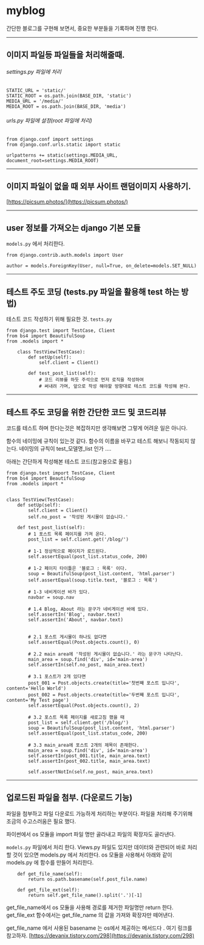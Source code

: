 # myblog
간단한 블로그를 구현해 보면서, 중요한 부분들을 기록하며 진행 한다.

***

## 이미지 파일등 파일들을 처리해줄때.
###### settings.py 파일에 처리

    STATIC_URL = 'static/'
    STATIC_ROOT = os.path.join(BASE_DIR, 'static')
    MEDIA_URL = '/media/'
    MEDIA_ROOT = os.path.join(BASE_DIR, 'media')

###### urls.py 파일에 설정(root 파일에 처리)

    from django.conf import settings
    from django.conf.urls.static import static

    urlpatterns += static(settings.MEDIA_URL, document_root=settings.MEDIA_ROOT)

***


## 이미지 파일이 없을 때 외부 사이트 랜덤이미지 사용하기.

[https://picsum.photos/](https://picsum.photos/)


***

## user 정보를 가져오는 django 기본 모듈
`models.py` 에서 처리한다.

    from django.contrib.auth.models import User

    author = models.ForeignKey(User, null=True, on_delete=models.SET_NULL)


***

## 테스트 주도 코딩 (tests.py 파일을 활용해 test 하는 방법)
테스트 코드 작성하기 위해 필요한 것.  `tests.py`

    from django.test import TestCase, Client
    from bs4 import BeautifulSoup
    from .models import *

```
    class TestView(TestCase):
        def setUp(self):
            self.client = Client()
        
        def test_post_list(self):
            # 코드 리뷰를 하듯 주석으로 먼저 로직을 작성하여
            # 써내려 가며, 앞으로 작성 해야할 방향대로 테스트 코드를 작성해 본다.

```

***

## 테스트 주도 코딩을 위한 간단한 코드 및 코드리뷰
코드를 테스트 하며 한다는것은 복잡하지만 생각해보면 그렇게 어려운 일은 아니다.

함수의 네이밍에 규칙이 있는것 같다.
함수의 이름을 바꾸고 테스트 해보니 작동되지 않는다.
네이밍의 규칙이 test_모델명_list 인가 ....

아래는 간단하게 작성해본 테스트 코드(참고용으로 올림.)
```
from django.test import TestCase, Client
from bs4 import BeautifulSoup
from .models import *


class TestView(TestCase):
    def setUp(self):
        self.client = Client()
        self.no_post = '작성된 게시물이 없습니다.'
        
    def test_post_list(self):
        # 1 포스트 목록 페이지를 가져 온다.
        post_list = self.client.get('/blog/')
        
        # 1-1 정상적으로 페이지가 로드된다.
        self.assertEqual(post_list.status_code, 200)

        # 1-2 페이지 타이틀은 '블로그 : 목록' 이다.
        soup = BeautifulSoup(post_list.content, 'html.parser')
        self.assertEqual(soup.title.text, '블로그 : 목록')

        # 1-3 네비게이션 바가 있다.
        navbar = soup.nav
        
        # 1.4 Blog, About 라는 문구가 네비게이션 바에 있다.
        self.assertIn('Blog', navbar.text)
        self.assertIn('About', navbar.text)
        
        
        # 2.1 포스트 게시물이 하나도 없다면
        self.assertEqual(Post.objects.count(), 0)
        
        # 2.2 main area에 '작성된 게시물이 없습니다.' 라는 문구가 나타난다.
        main_area = soup.find('div', id='main-area')
        self.assertIn(self.no_post, main_area.text)
        
        # 3.1 포스트가 2개 있다면
        post_001 = Post.objects.create(title='첫번째 포스트 입니다', content='Hello World')
        post_002 = Post.objects.create(title='두번째 포스트 입니다', content='My Test page')
        self.assertEqual(Post.objects.count(), 2)
        
        # 3.2 포스트 목록 페이지를 새로고침 했을 때
        post_list = self.client.get('/blog/')
        soup = BeautifulSoup(post_list.content, 'html.parser')
        self.assertEqual(post_list.status_code, 200)
        
        # 3.3 main_area에 포스트 2개의 제목이 존재한다.
        main_area = soup.find('div', id='main-area')
        self.assertIn(post_001.title, main_area.text)
        self.assertIn(post_002.title, main_area.text)
        
        self.assertNotIn(self.no_post, main_area.text)

```



***

## 업로드된 파일을 첨부. (다운로드 기능)
파일을 첨부하고 파일 다운로드 가능하게 처리하는 부분이다.
파일을 처리해 주기위해 조금의 수고스러움은 필요 했다.

파이썬에서 os 모듈을 import 파일 명만 골라내고 파일의 확장자도 골라낸다.

`models.py` 파일에서 처리 한다.
Views.py 파일도 있지만 데이터와 관련되어 바로 처리할 것이 있으면 models.py 에서 처리한다.
os 모듈을 사용해서 아래와 같이 models.py 에 함수를 만들어 처리한다.

```
    def get_file_name(self):
        return os.path.basename(self.post_file.name)

    def get_file_ext(self):
        return self.get_file_name().split('.')[-1]

```

get_file_name에서 os 모듈을 사용해 경로를 제거한 파일명만 return 한다.
get_file_ext 함수에서는 get_file_name 의 값을 가져와 확장자만 떼어낸다.

get_file_name 에서 사용된 basename 는 os에서 제공하는 메서드다 .
여기 링크를 참고하자.
[https://devanix.tistory.com/298](https://devanix.tistory.com/298)

